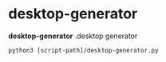 # desktop-generator
**desktop-generator** .desktop generator

```
python3 [script-path]/desktop-generator.py

```
